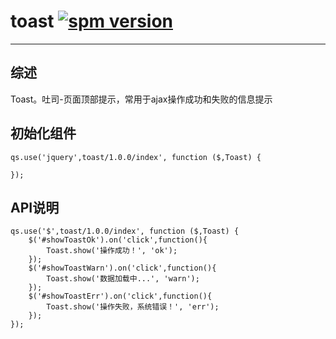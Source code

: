 # toast [![spm version](http://spmjs.io/badge/toast)](http://spmjs.io/package/toast)
---

## 综述

Toast。吐司-页面顶部提示，常用于ajax操作成功和失败的信息提示

## 初始化组件

    qs.use('jquery',toast/1.0.0/index', function ($,Toast) {
       
    });
    
## API说明

	qs.use('$',toast/1.0.0/index', function ($,Toast) {
        $('#showToastOk').on('click',function(){
            Toast.show('操作成功！', 'ok');
        });
        $('#showToastWarn').on('click',function(){
            Toast.show('数据加载中...', 'warn');
        });
        $('#showToastErr').on('click',function(){
            Toast.show('操作失败，系统错误！', 'err');
        });
    });